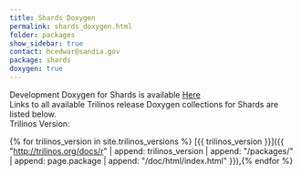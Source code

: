 ```yaml
---
title: Shards Doxygen
permalink: shards_doxygen.html
folder: packages
show_sidebar: true
contact: hcedwar@sandia.gov
package: shards
doxygen: true
---
```


Development Doxygen for Shards is available [Here](http://trilinos.org/docs/dev/packages/shards/doc/html/index.html)  
Links to all available Trilinos release Doxygen collections for Shards are listed below.  
Trilinos Version: 

{% for trilinos_version in site.trilinos_versions %}
[{{ trilinos_version }}]({{ "http://trilinos.org/docs/r" | append: trilinos_version | append: "/packages/" | append: page.package | append: "/doc/html/index.html" }}),{% endfor %}
